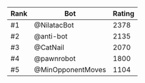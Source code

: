 Rank|Bot|Rating
---|---|---
#1|@NilatacBot|2378
#2|@anti-bot|2135
#3|@CatNail|2070
#4|@pawnrobot|1800
#5|@MinOpponentMoves|1104
